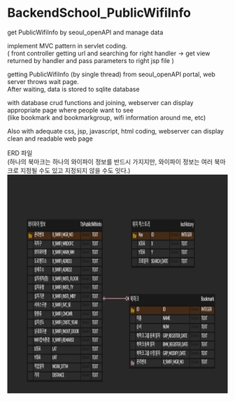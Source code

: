 # BackendSchool_PublicWifiInfo
  get PublicWifiInfo by seoul_openAPI and manage data

implement MVC pattern in servlet coding. <br>
( front controller getting url and searching for right handler ->
                   get view returned by handler and pass parameters to right jsp file )

getting PublicWifiInfo (by single thread) from seoul_openAPI portal, web server throws wait page. <br>
After waiting, data is stored to sqlite database

with database crud functions and joining, webserver can display appropriate page where people want to see <br>
(like bookmark and bookmarkgroup, wifi information around me, etc)

Also with adequate css, jsp, javascript, html coding, webserver can display clean and readable web page 

ERD 파일 <br>
(하나의 북마크는 하나의 와이파이 정보를 반드시 가지지만, 와이파이 정보는 여러 북마크로 지정될 수도 있고 지정되지 않을 수도 잇다.) <br>
<img width="800px" height="500px" src = "./ERD_capture.PNG">
